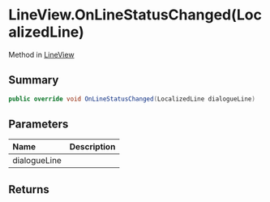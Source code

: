 # LineView.OnLineStatusChanged(LocalizedLine)

Method in [LineView](/api/csharp/yarn.unity.lineview.md)

## Summary



```csharp
public override void OnLineStatusChanged(LocalizedLine dialogueLine)
```

## Parameters

|Name|Description|
|:---|:---|
|dialogueLine||

## Returns



